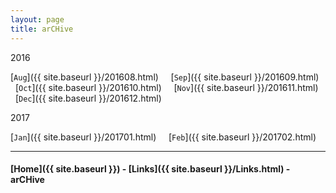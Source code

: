 ```yaml
---
layout: page
title: arCHive
---
```




2016

[`Aug`]({{ site.baseurl }}/201608.html) &nbsp; &nbsp;
[`Sep`]({{ site.baseurl }}/201609.html) &nbsp; &nbsp;
[`Oct`]({{ site.baseurl }}/201610.html) &nbsp; &nbsp;
[`Nov`]({{ site.baseurl }}/201611.html) &nbsp; &nbsp;
[`Dec`]({{ site.baseurl }}/201612.html)


2017

[`Jan`]({{ site.baseurl }}/201701.html) &nbsp; &nbsp;
[`Feb`]({{ site.baseurl }}/201702.html)

---

#### [Home]({{ site.baseurl }}) - [Links]({{ site.baseurl }}/Links.html) - arCHive

